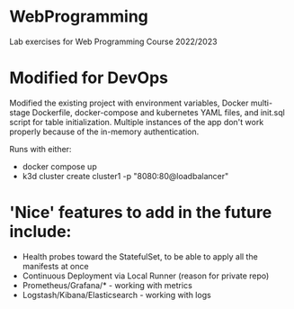 # WebProgramming
Lab exercises for Web Programming Course 2022/2023

# Modified for DevOps
Modified the existing project with environment variables, Docker multi-stage Dockerfile, docker-compose and kubernetes YAML files, and init.sql script for table initialization. Multiple instances of the app don't work properly because of the in-memory authentication.

Runs with either:
- docker compose up 
- k3d cluster create cluster1 -p "8080:80@loadbalancer"

# 'Nice' features to add in the future include:
- Health probes toward the StatefulSet, to be able to apply all the manifests at once
- Continuous Deployment via Local Runner (reason for private repo)
- Prometheus/Grafana/* - working with metrics
- Logstash/Kibana/Elasticsearch - working with logs
